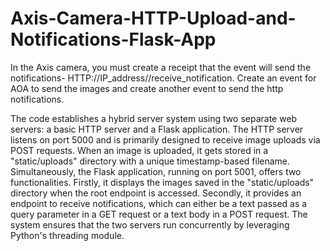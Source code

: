 # Axis-Camera-HTTP-Upload-and-Notifications-Flask-App
In the Axis camera, you must create a receipt that the event will send the notifications- HTTP://IP_address//receive_notification.  Create an event for AOA to send the images and create another event to send the http notifications.  

The code establishes a hybrid server system using two separate web servers: a basic HTTP server and a Flask application. The HTTP server listens on port 5000 and is primarily designed to receive image uploads via POST requests. When an image is uploaded, it gets stored in a "static/uploads" directory with a unique timestamp-based filename. Simultaneously, the Flask application, running on port 5001, offers two functionalities. Firstly, it displays the images saved in the "static/uploads" directory when the root endpoint is accessed. Secondly, it provides an endpoint to receive notifications, which can either be a text passed as a query parameter in a GET request or a text body in a POST request. The system ensures that the two servers run concurrently by leveraging Python's threading module.
